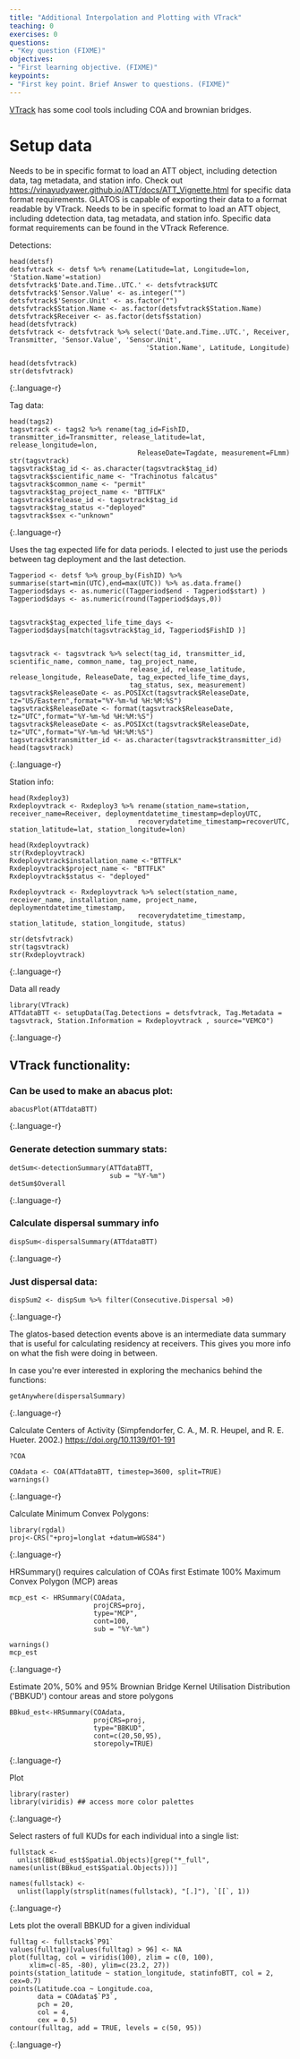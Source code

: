 ```yaml
---
title: "Additional Interpolation and Plotting with VTrack"
teaching: 0
exercises: 0
questions:
- "Key question (FIXME)"
objectives:
- "First learning objective. (FIXME)"
keypoints:
- "First key point. Brief Answer to questions. (FIXME)"
---
```


[VTrack](https://vinayudyawer.github.io/ATT/docs/ATT_Vignette.html "VTrack Reference") has some cool tools including COA and brownian bridges.

# Setup data
Needs to be in specific format to load an ATT object, including detection data, tag metadata, and station info. Check out
https://vinayudyawer.github.io/ATT/docs/ATT_Vignette.html for specific data format requirements. GLATOS is capable of
exporting their data to a format readable by VTrack.
Needs to be in specific format to load an ATT object, including ddetection data, tag metadata, and station info. Specific data format requirements can be found in the VTrack Reference.


Detections:

~~~
head(detsf)
detsfvtrack <- detsf %>% rename(Latitude=lat, Longitude=lon, 'Station.Name'=station)
detsfvtrack$'Date.and.Time..UTC.' <- detsfvtrack$UTC
detsfvtrack$'Sensor.Value' <- as.integer("")
detsfvtrack$'Sensor.Unit' <- as.factor("")
detsfvtrack$Station.Name <- as.factor(detsfvtrack$Station.Name)
detsfvtrack$Receiver <- as.factor(detsf$station)
head(detsfvtrack)
detsfvtrack <- detsfvtrack %>% select('Date.and.Time..UTC.', Receiver, Transmitter, 'Sensor.Value', 'Sensor.Unit',
                                  'Station.Name', Latitude, Longitude)

head(detsfvtrack)
str(detsfvtrack)
~~~
{:.language-r}


Tag data:
~~~
head(tags2)
tagsvtrack <- tags2 %>% rename(tag_id=FishID, transmitter_id=Transmitter, release_latitude=lat, release_longitude=lon,
                                ReleaseDate=Tagdate, measurement=FLmm)
str(tagsvtrack)
tagsvtrack$tag_id <- as.character(tagsvtrack$tag_id)
tagsvtrack$scientific_name <- "Trachinotus falcatus"
tagsvtrack$common_name <- "permit"
tagsvtrack$tag_project_name <- "BTTFLK"
tagsvtrack$release_id <- tagsvtrack$tag_id
tagsvtrack$tag_status <-"deployed"
tagsvtrack$sex <-"unknown"
~~~
{:.language-r}

Uses the tag expected life for data periods. I elected to just use the periods between tag deployment and the last detection.

~~~
Tagperiod <- detsf %>% group_by(FishID) %>% summarise(start=min(UTC),end=max(UTC)) %>% as.data.frame()
Tagperiod$days <- as.numeric((Tagperiod$end - Tagperiod$start) )
Tagperiod$days <- as.numeric(round(Tagperiod$days,0))


tagsvtrack$tag_expected_life_time_days <- Tagperiod$days[match(tagsvtrack$tag_id, Tagperiod$FishID )]


tagsvtrack <- tagsvtrack %>% select(tag_id, transmitter_id, scientific_name, common_name, tag_project_name,
                              release_id, release_latitude, release_longitude, ReleaseDate, tag_expected_life_time_days,
                              tag_status, sex, measurement)
tagsvtrack$ReleaseDate <- as.POSIXct(tagsvtrack$ReleaseDate, tz="US/Eastern",format="%Y-%m-%d %H:%M:%S")
tagsvtrack$ReleaseDate <- format(tagsvtrack$ReleaseDate, tz="UTC",format="%Y-%m-%d %H:%M:%S")
tagsvtrack$ReleaseDate <- as.POSIXct(tagsvtrack$ReleaseDate, tz="UTC",format="%Y-%m-%d %H:%M:%S")
tagsvtrack$transmitter_id <- as.character(tagsvtrack$transmitter_id)
head(tagsvtrack)
~~~
{:.language-r}

Station info:

~~~
head(Rxdeploy3)
Rxdeployvtrack <- Rxdeploy3 %>% rename(station_name=station, receiver_name=Receiver, deploymentdatetime_timestamp=deployUTC,
                                recoverydatetime_timestamp=recoverUTC, station_latitude=lat, station_longitude=lon)

head(Rxdeployvtrack)
str(Rxdeployvtrack)
Rxdeployvtrack$installation_name <-"BTTFLK"
Rxdeployvtrack$project_name <- "BTTFLK"
Rxdeployvtrack$status <- "deployed"

Rxdeployvtrack <- Rxdeployvtrack %>% select(station_name, receiver_name, installation_name, project_name, deploymentdatetime_timestamp,
                                recoverydatetime_timestamp, station_latitude, station_longitude, status)

str(detsfvtrack)
str(tagsvtrack)
str(Rxdeployvtrack)
~~~
{:.language-r}

Data all ready

~~~
library(VTrack)
ATTdataBTT <- setupData(Tag.Detections = detsfvtrack, Tag.Metadata = tagsvtrack, Station.Information = Rxdeployvtrack , source="VEMCO")
~~~
{:.language-r}

## VTrack functionality:

### Can be used to make an abacus plot:
~~~
abacusPlot(ATTdataBTT)
~~~
{:.language-r}

### Generate detection summary stats:
~~~
detSum<-detectionSummary(ATTdataBTT,
                         sub = "%Y-%m")
detSum$Overall
~~~
{:.language-r}


### Calculate dispersal summary info
~~~
dispSum<-dispersalSummary(ATTdataBTT)
~~~
{:.language-r}

### Just dispersal data:
~~~
dispSum2 <- dispSum %>% filter(Consecutive.Dispersal >0)
~~~
{:.language-r}


The glatos-based detection events above is an intermediate data summary that is useful for calculating residency at
receivers. This gives you more info on what the fish were doing in between.

In case you're ever interested in exploring the mechanics behind the functions:
~~~
getAnywhere(dispersalSummary)
~~~
{:.language-r}

Calculate Centers of Activity (Simpfendorfer, C. A., M. R. Heupel, and R. E. Hueter. 2002.) https://doi.org/10.1139/f01-191
~~~
?COA

COAdata <- COA(ATTdataBTT, timestep=3600, split=TRUE)
warnings()
~~~
{:.language-r}


Calculate Minimum Convex Polygons:
~~~
library(rgdal)
proj<-CRS("+proj=longlat +datum=WGS84")
~~~
{:.language-r}

HRSummary() requires calculation of COAs first
Estimate 100% Maximum Convex Polygon (MCP) areas
~~~
mcp_est <- HRSummary(COAdata,
                     projCRS=proj,
                     type="MCP",
                     cont=100,
                     sub = "%Y-%m")

warnings()
mcp_est
~~~
{:.language-r}

Estimate 20%, 50% and 95% Brownian Bridge Kernel Utilisation Distribution ('BBKUD') contour areas and store polygons
~~~
BBkud_est<-HRSummary(COAdata,
                     projCRS=proj,
                     type="BBKUD",
                     cont=c(20,50,95),
                     storepoly=TRUE)
~~~
{:.language-r}

Plot
~~~
library(raster)
library(viridis) ## access more color palettes
~~~
{:.language-r}

Select rasters of full KUDs for each individual into a single list:
~~~
fullstack <-
  unlist(BBkud_est$Spatial.Objects)[grep("*_full", names(unlist(BBkud_est$Spatial.Objects)))]

names(fullstack) <-
  unlist(lapply(strsplit(names(fullstack), "[.]"), `[[`, 1))
~~~
{:.language-r}

Lets plot the overall BBKUD for a given individual
~~~
fulltag <- fullstack$`P91`
values(fulltag)[values(fulltag) > 96] <- NA
plot(fulltag, col = viridis(100), zlim = c(0, 100),
     xlim=c(-85, -80), ylim=c(23.2, 27))
points(station_latitude ~ station_longitude, statinfoBTT, col = 2, cex=0.7)
points(Latitude.coa ~ Longitude.coa,
       data = COAdata$`P3`,
       pch = 20,
       col = 4,
       cex = 0.5)
contour(fulltag, add = TRUE, levels = c(50, 95))
~~~
{:.language-r}
